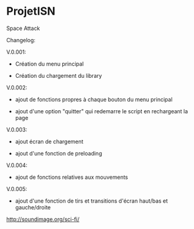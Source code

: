 # ProjetISN
Space Attack

Changelog:

V.0.001:

- Création du menu principal

- Création du chargement du library

V.0.002:

- ajout de fonctions propres à chaque bouton du menu principal

- ajout d'une option "quitter" qui redemarre le script en rechargeant la page

V.0.003:

- ajout écran de chargement

- ajout d'une fonction de preloading

V.0.004:

- ajout de fonctions relatives aux mouvements

V.0.005:
- ajout d'une fonction de tirs et transitions d'écran haut/bas et gauche/droite

http://soundimage.org/sci-fi/
